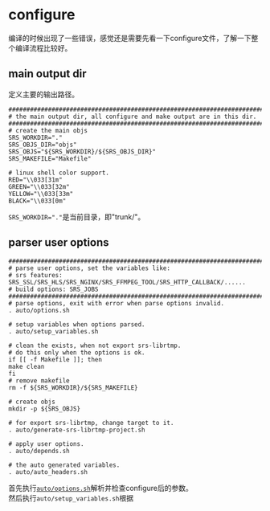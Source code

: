 <link href="../Style/note.css" rel="stylesheet"></link>

# configure
编译的时候出现了一些错误，感觉还是需要先看一下configure文件，了解一下整个编译流程比较好。

## main output dir
定义主要的输出路径。  
```shell
#####################################################################################
# the main output dir, all configure and make output are in this dir.
#####################################################################################
# create the main objs
SRS_WORKDIR="."
SRS_OBJS_DIR="objs"
SRS_OBJS="${SRS_WORKDIR}/${SRS_OBJS_DIR}"
SRS_MAKEFILE="Makefile"

# linux shell color support.
RED="\\033[31m"
GREEN="\\033[32m"
YELLOW="\\033[33m"
BLACK="\\033[0m"
```
`SRS_WORKDIR="."`是当前目录，即"trunk/"。   


## parser user options
```shell
#####################################################################################
# parse user options, set the variables like:
# srs features: SRS_SSL/SRS_HLS/SRS_NGINX/SRS_FFMPEG_TOOL/SRS_HTTP_CALLBACK/......
# build options: SRS_JOBS
#####################################################################################
# parse options, exit with error when parse options invalid.
. auto/options.sh

# setup variables when options parsed.
. auto/setup_variables.sh

# clean the exists, when not export srs-librtmp.
# do this only when the options is ok.
if [[ -f Makefile ]]; then
make clean
fi
# remove makefile
rm -f ${SRS_WORKDIR}/${SRS_MAKEFILE}

# create objs
mkdir -p ${SRS_OBJS}

# for export srs-librtmp, change target to it.
. auto/generate-srs-librtmp-project.sh

# apply user options.
. auto/depends.sh

# the auto generated variables.
. auto/auto_headers.sh
```
首先执行[`auto/options.sh`](./auto/options.md)解析并检查configure后的参数。  
然后执行`auto/setup_variables.sh`根据